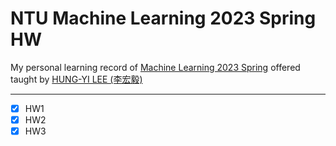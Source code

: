 # NTU Machine Learning 2023 Spring HW

My personal learning record of [Machine Learning 2023 Spring](https://speech.ee.ntu.edu.tw/~hylee/ml/2023-spring.php) offered taught by [HUNG-YI LEE (李宏毅)](https://speech.ee.ntu.edu.tw/~hylee/index.html)

---

- [x] HW1
- [x] HW2
- [x] HW3
